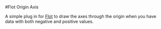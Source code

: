 #Flot Origin Axis

A simple plug in for [Flot](http://www.flotcharts.org/) to draw the axes through the origin when you have data with both negative and positive values.